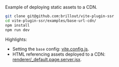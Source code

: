 Example of deploying static assets to a CDN.

```bash
git clone git@github.com:brillout/vite-plugin-ssr
cd vite-plugin-ssr/examples/base-url-cdn/
npm install
npm run dev
```

Highlights:
 - Setting the `base` config: [vite.config.js](vite.config.js).
 - HTML referencing assets deployed to a CDN: [renderer/_default.page.server.jsx](renderer/_default.page.server.jsx).
